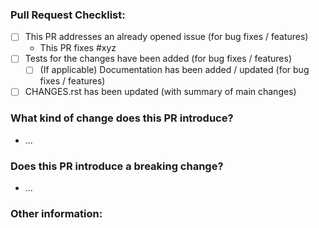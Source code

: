 <!--Please ensure the PR fulfills the following requirements! -->
<!-- If this is your first PR, make sure to add your details to the AUTHORS.rst! -->
### Pull Request Checklist:
- [ ] This PR addresses an already opened issue (for bug fixes / features)
    - This PR fixes #xyz
- [ ] Tests for the changes have been added (for bug fixes / features)
  - [ ] (If applicable) Documentation has been added / updated (for bug fixes / features)
- [ ] CHANGES.rst has been updated (with summary of main changes)

### What kind of change does this PR introduce?

 * ...

### Does this PR introduce a breaking change?
<!-- If so, please describe the impact and migration path for existing applications -->

 * ...

### Other information:
<!-- Any other information that is of relevance to this PR, such as screenshots or references to external documentation. -->
